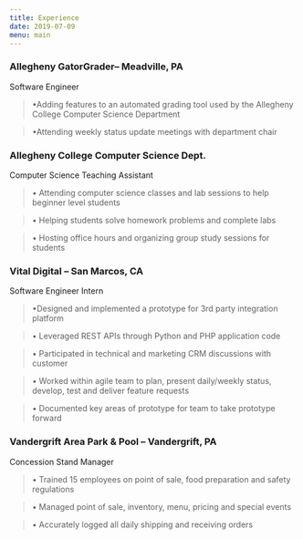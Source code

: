 ```yaml
---
title: Experience
date: 2019-07-09
menu: main
---
```


### Allegheny GatorGrader– Meadville, PA
Software Engineer

> •Adding features to an automated grading tool used by the Allegheny College Computer Science Department

> •Attending weekly status update meetings with department chair


### Allegheny College Computer Science Dept.
Computer Science Teaching Assistant

>• Attending computer science classes and lab sessions to help beginner level students

>• Helping students solve homework problems and complete labs

>• Hosting office hours and organizing group study sessions for students


### Vital Digital – San Marcos, CA
Software Engineer Intern

>•Designed and implemented a prototype for 3rd party integration platform

>• Leveraged REST APIs through Python and PHP application code

>• Participated in technical and marketing CRM discussions with customer

>• Worked within agile team to plan, present daily/weekly status, develop, test and deliver feature requests

>• Documented key areas of prototype for team to take prototype forward


### Vandergrift Area Park & Pool – Vandergrift, PA
Concession Stand Manager

>• Trained 15 employees on point of sale, food preparation and safety regulations

>• Managed point of sale, inventory, menu, pricing and special events

>• Accurately logged all daily shipping and receiving orders

